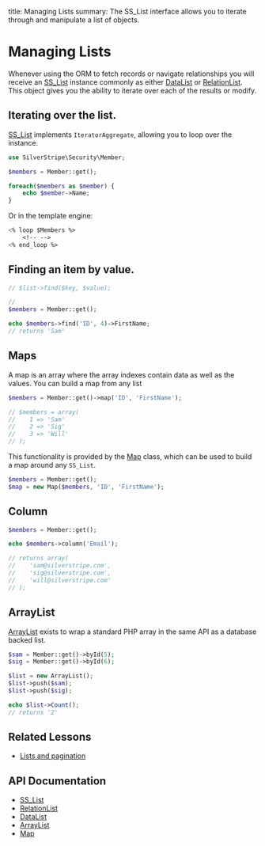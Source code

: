 title: Managing Lists
summary: The SS_List interface allows you to iterate through and manipulate a list of objects.

# Managing Lists

Whenever using the ORM to fetch records or navigate relationships you will receive an [SS_List](api:SilverStripe\ORM\SS_List) instance commonly as
either [DataList](api:SilverStripe\ORM\DataList) or [RelationList](api:SilverStripe\ORM\RelationList). This object gives you the ability to iterate over each of the results or
modify.

## Iterating over the list.

[SS_List](api:SilverStripe\ORM\SS_List) implements `IteratorAggregate`, allowing you to loop over the instance.

```php
use SilverStripe\Security\Member;

$members = Member::get();

foreach($members as $member) {
    echo $member->Name;
}
```

Or in the template engine:

```ss
<% loop $Members %>
    <!-- -->
<% end_loop %>
```

## Finding an item by value.

```php
// $list->find($key, $value);

//
$members = Member::get();

echo $members->find('ID', 4)->FirstName;
// returns 'Sam'
```

## Maps

A map is an array where the array indexes contain data as well as the values. You can build a map from any list

```php
$members = Member::get()->map('ID', 'FirstName');

// $members = array(
//    1 => 'Sam'
//    2 => 'Sig'
//    3 => 'Will'
// );
```

This functionality is provided by the [Map](api:SilverStripe\ORM\Map) class, which can be used to build a map around any `SS_List`.

```php
$members = Member::get();
$map = new Map($members, 'ID', 'FirstName');
```

## Column

```php
$members = Member::get();

echo $members->column('Email');

// returns array(
//    'sam@silverstripe.com',
//    'sig@silverstripe.com',
//    'will@silverstripe.com'
// );
```

## ArrayList

[ArrayList](api:SilverStripe\ORM\ArrayList) exists to wrap a standard PHP array in the same API as a database backed list.

```php
$sam = Member::get()->byId(5);
$sig = Member::get()->byId(6);

$list = new ArrayList();
$list->push($sam);
$list->push($sig);

echo $list->Count();
// returns '2'
```

## Related Lessons
* [Lists and pagination](https://www.silverstripe.org/learn/lessons/v4/lists-and-pagination-1)

## API Documentation

* [SS_List](api:SilverStripe\ORM\SS_List)
* [RelationList](api:SilverStripe\ORM\RelationList)
* [DataList](api:SilverStripe\ORM\DataList)
* [ArrayList](api:SilverStripe\ORM\ArrayList)
* [Map](api:SilverStripe\ORM\Map)
